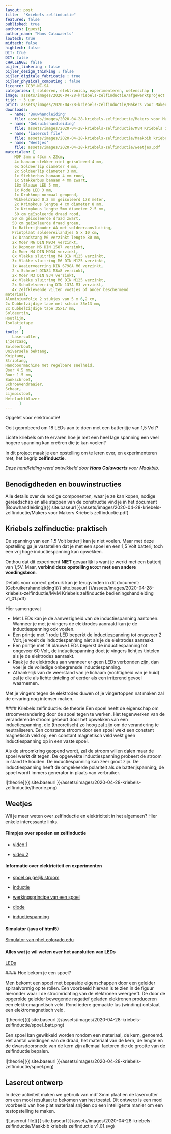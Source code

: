 ```yaml
---
layout: post
title:  "Kriebels zelfinductie"
featured: false
published: true
authors: [guest]
author_name: "Hans Caluwaerts"
lowtech: true
midtech: false
hightech: false
DIT: true
DIY: false
CHALLENGE: false
pijler_tinkering : false
pijler_design_thinking : false
pijler_digitale_fabricatie : true
pijler_physical_computing : false
licence: CCBY-NC-SA 
categories: [ solderen, elektronica, experimenteren, wetenschap ]
image: assets/images/2020-04-28-kriebels-zelfinductie/afgewerktproject.jpg
tijd: + 3 uur
print: assets/images/2020-04-28-kriebels-zelfinductie/Makers voor Makers Kriebels zelfinductie.pdf
downloads: 
  - name: 'Bouwhandleiding'
    file: assets/images/2020-04-28-kriebels-zelfinductie/Makers voor Makers Kriebels zelfinductie.pdf
  - name: 'Gebruikshandleiding' 
    file: assets/images/2020-04-28-kriebels-zelfinductie/MvM Kriebels zelfinductie bedieningshandleiding v1_01.pdf
  - name: 'Lasercut file' 
    file: assets/images/2020-04-28-kriebels-zelfinductie/Maakbib kriebels zelfinductie v1.01.svg
  - name: 'Weetjes' 
    file: assets/images/2020-04-28-kriebels-zelfinductie/weetjes.pdf
materialen: [
    MDF 3mm x 43cm x 22cm,
    4x banaan stekker niet geïsoleerd 4 mm, 
    6x Soldeerlip diameter 4 mm, 
    2x Soldeerlip diameter 3 mm, 
    1x Stekkerbus banaan 4 mm rood, 
    1x Stekkerbus banaan 4 mm zwart, 
    18x Blauwe LED 5 mm,
    1x Rode LED 3 mm, 
    1x Drukknop normaal geopend, 
    Wikkeldraad 0.2 mm geïsoleerd 178 meter,
    2x Krimpkous lengte 4 cm diameter 8 mm, 
    2x Krimpkous lengte 5mm diameter 2.5 mm, 
    50 cm geïsoleerde draad rood,
   50 cm geïsoleerde draad zwart,
   50 cm geïsoleerde draad groen,
   1x Batterijhouder AA met soldeeraansluiting, 
   Printplaat soldeereilandjes 5 x 10 cm,
   1x Draadstang M6 verzinkt lengte 80 mm, 
   2x Moer M6 DIN M934 verzinkt,
   1x Dopmoer M6 DIN 1587 verzinkt, 
   4x Moer M4 DIN M934 verzinkt, 
   8x Vlakke sluitring M4 DIN M125 verzinkt, 
   3x Vlakke sluitring M6 DIN M125 verzinkt,
   1x Waaierveerring DIN 6798A M6 verzinkt, 
   2 x Schroef DIN84 M3x8 verzinkt, 
   2x Moer M3 DIN 934 verzinkt, 
   4x Vlakke sluitring M6 DIN M125 verzinkt, 
   2x Schotelveerring DIN 137A M3 verzinkt, 
   4x Zelfklevende vilten voetjes of ander beschermend
materiaal, 
Aluminiumfolie 2 stukjes van 5 x 6,2 cm, 
2x Dubbelzijdige tape met schuim 35x13 mm, 
2x Dubbelzijdige tape 35x17 mm,
Soldeertin, 
Houtlijm, 
Isolatietape 
      ]
tools: [
   Lasercutter, 
Ijzerzaag,
Soldeerbout,
Universele bektang,
Kniptang,
Striptang,
Handboormachine met regelbare snelheid,
Boor 4.5 mm,
Boor 1.5 mm,
Bankschroef, 
Schroevendraaier,
Schaar,
Lijmpistool,
Heteluchtblazer
      ]
---
```

Opgelet voor elektrocutie!

Ooit geprobeerd om 18 LEDs aan te doen met een batterijtje van 1,5 Volt?  

Lichte kriebels om te ervaren hoe je met een heel lage spanning een veel hogere spanning kan creëren die je kan voelen?

In dit project maak je een opstelling om te leren over, en experimenteren met, het begrip **zelfinductie**. 

*Deze handleiding werd ontwikkeld door **Hans Caluwaerts** voor Maakbib.*

## Benodigdheden en bouwinstructies

Alle details over de nodige componenten, waar je ze kan kopen, nodige gereedschap en alle stappen van de constructie vind je in het document 
[Bouwhandleiding]({{ site.baseurl }}/assets/images/2020-04-28-kriebels-zelfinductie/Makers voor Makers Kriebels zelfinductie.pdf) 


## Kriebels zelfinductie: praktisch
De spanning van een 1,5 Volt batterij kan je niet voelen. Maar met deze opstelling ga je vaststellen dat je met een spoel en een 1,5 Volt batterij toch een vrij hoge inductiespanning kan opwekken.

Onthou dat dit  experiment **NIET** gevaarlijk is want je werkt met een batterij van 1,5V. Maar, 
**verbind deze opstelling `NOOIT` met een andere voedingsbron**.

Details voor correct gebruik kan je terugvinden in dit document: [Gebruikershandleiding]({{ site.baseurl }}/assets/images/2020-04-28-kriebels-zelfinductie/MvM Kriebels zelfinductie bedieningshandleiding v1_01.pdf) 

Hier samengevat

* Met LEDs kan je de aanwezigheid van de inductiespanning aantonen.
   Wanneer je met je vingers de elektrodes aanraakt kan je de inductiespanning ook voelen.
* Een printje met 1 rode LED beperkt de inductiespanning tot ongeveer 2 Volt, je voelt de
    inductiespanning niet als je de elektrodes aanraakt.
* Een printje met 18 blauwe LEDs beperkt de inductiespanning tot ongeveer 60 Volt, de
inductiespanning doet je vingers lichtjes tintelen als je de elektrodes aanraakt.
* Raak je de elektrodes aan wanneer er geen LEDs verbonden zijn, dan voel je de volledige
onbegrensde inductiespanning.
* Afhankelijk van de weerstand van je lichaam (vochtigheid van je huid) zal je die als lichte
tinteling of eerder als een irriterend gevoel waarnemen.

Met je vingers tegen de elektrodes duwen of je vingertoppen nat maken zal de ervaring nog
intenser maken.


<div class="border_boxmaakbib01_img" markdown="1">
#### Kriebels zelfinductie: de theorie
Een spoel heeft de eigenschap om stroomverandering door de spoel tegen te werken.
Het tegenwerken van de veranderende stroom gebeurt door het opwekken van een inductiespanning, die (theoretisch) zo hoog zal zijn om de verandering te neutraliseren.
Een constante stroom door een spoel wekt een constant magnetisch veld op; een constant magnetisch veld wekt geen inductiespanning op in een vaste spoel.

Als de stroomkring geopend wordt, zal de stroom willen dalen maar de spoel werkt dit tegen. De opgewekte inductiespanning probeert de stroom in stand te houden. De inductiespanning kan zeer groot zijn. De inductiespanning heeft de omgekeerde polariteit als de batterijspanning; de spoel wordt immers generator in plaats van verbruiker.

![theorie]({{ site.baseurl }}/assets/images/2020-04-28-kriebels-zelfinductie/theorie.png)
</div>

## Weetjes
Wil je meer weten over zelfinductie en elektriciteit in het algemeen? 
Hier enkele interessante links. 

#### Filmpjes over spoelen en zelfinductie

* [video 1](https://www.youtube.com/watch?v=NgwXkUt3XxQ)

* [video 2](https://www.youtube.com/watch?v=LXGtE3X2k7Y)

#### Informatie over elektriciteit en experimenten

* [spoel op gelijk stroom](https://patrickvanhoutven.gitbook.io/electric-fundamentals/spoelen/het_gedrag_van_een_spoel_op_gelijkstroom)

* [inductie](https://nl.wikipedia.org/wiki/Inductie_(elektriciteit))

* [werkingsprincipe van een spoel](https://patrickvanhoutven.gitbook.io/electric-fundamentals/spoelen/het_werkingsprincipe_van_een_spoel)

* [diode](https://nl.wikipedia.org/wiki/Diode)

* [inductiespanning](http://www.thuisexperimenteren.nl/science/inductiespanning/inductiespanning.htm)

#### Simulator (java of html5)

[Simulator van phet.colorado.edu](https://phet.colorado.edu/en/simulations/category/physics/electricity-magnets-and-circuits)

#### Alles wat je wil weten over het aansluiten van LEDs

[LEDs](http://www.linetec.nl/electronics/leds/led_1.html)

<div class="border_boxmaakbib02_img" markdown="1">
#### Hoe bekom je een spoel? 
    
Men bekomt een spoel met bepaalde eigenschappen door een geleider spiraalvormig op te rollen. 
Een voorbeeld hiervan is te zien in de figuur hieronder waar I de stroomrichting van de elektronen weergeeft. De door de opgerolde geleider bewegende negatief geladen elektronen produceren een elektromagnetisch veld. Rond iedere gemaakte lus (winding) ontstaat een elektromagnetisch veld.

![theorie]({{ site.baseurl }}/assets/images/2020-04-28-kriebels-zelfinductie/spoel_batt.png)

Een spoel kan gewikkeld worden rondom een materiaal, de kern, genoemd. 
Het aantal windingen van de draad, het materiaal van de kern, de lengte en de dwarsdoorsnede van de kern zijn allemaal factoren die de grootte van de zelfinductie bepalen.

![theorie]({{ site.baseurl }}/assets/images/2020-04-28-kriebels-zelfinductie/spoel.png)

</div>

## Lasercut ontwerp

In deze activiteit maken we gebruik van mdf 3mm plaat en de lasercutter om een mooi resultaat te bekomen van het toestel. Dit ontwerp is een mooi voorbeeld van hoe plat materiaal snijden op een intelligente manier om een testopstelling te maken.

![Lasercut file]({{ site.baseurl }}/assets/images/2020-04-28-kriebels-zelfinductie/Maakbib kriebels zelfinductie v1.01.svg)
